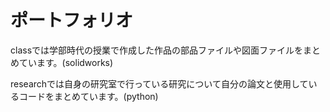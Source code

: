 # ポートフォリオ

classでは学部時代の授業で作成した作品の部品ファイルや図面ファイルをまとめています。(solidworks)

researchでは自身の研究室で行っている研究について自分の論文と使用しているコードをまとめています。(python)
